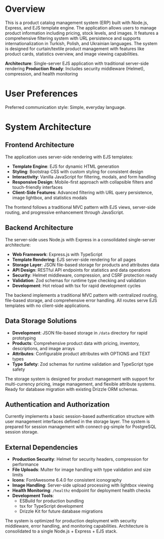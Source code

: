 # Overview

This is a product catalog management system (ERP) built with Node.js, Express, and EJS template engine. The application allows users to manage product information including pricing, stock levels, and images. It features a comprehensive filtering system with URL persistence and supports internationalization in Turkish, Polish, and Ukrainian languages. The system is designed for curtain/textile product management with features like product cards, statistics overview, and image viewing capabilities.

**Architecture**: Single-server EJS application with traditional server-side rendering
**Production Ready**: Includes security middleware (Helmet), compression, and health monitoring

# User Preferences

Preferred communication style: Simple, everyday language.

# System Architecture

## Frontend Architecture

The application uses server-side rendering with EJS templates:

- **Template Engine**: EJS for dynamic HTML generation
- **Styling**: Bootstrap CSS with custom styling for consistent design
- **Interactivity**: Vanilla JavaScript for filtering, modals, and form handling
- **Responsive Design**: Mobile-first approach with collapsible filters and touch-friendly interfaces
- **Client-Side Features**: Advanced filtering with URL query persistence, image lightbox, and statistics modals

The frontend follows a traditional MVC pattern with EJS views, server-side routing, and progressive enhancement through JavaScript.

## Backend Architecture

The server-side uses Node.js with Express in a consolidated single-server architecture:

- **Web Framework**: Express.js with TypeScript
- **Template Rendering**: EJS server-side rendering for all pages
- **Storage Layer**: JSON file-based storage for products and attributes data
- **API Design**: RESTful API endpoints for statistics and data operations
- **Security**: Helmet middleware, compression, and CSRF protection ready
- **Validation**: Zod schemas for runtime type checking and validation
- **Development**: Hot reload with tsx for rapid development cycles

The backend implements a traditional MVC pattern with centralized routing, file-based storage, and comprehensive error handling. All routes serve EJS templates with no client-side applications.

## Data Storage Solutions

- **Development**: JSON file-based storage in `/data` directory for rapid prototyping
- **Products**: Comprehensive product data with pricing, inventory, descriptions, and image arrays
- **Attributes**: Configurable product attributes with OPTIONS and TEXT types
- **Type Safety**: Zod schemas for runtime validation and TypeScript type safety

The storage system is designed for product management with support for multi-currency pricing, image management, and flexible attribute systems. Ready for database migration with existing Drizzle ORM schemas.

## Authentication and Authorization

Currently implements a basic session-based authentication structure with user management interfaces defined in the storage layer. The system is prepared for session management with connect-pg-simple for PostgreSQL session storage.

## External Dependencies

- **Production Security**: Helmet for security headers, compression for performance
- **File Uploads**: Multer for image handling with type validation and size limits
- **Icons**: FontAwesome 6.4.0 for consistent iconography
- **Image Handling**: Server-side upload processing with lightbox viewing
- **Health Monitoring**: `/healthz` endpoint for deployment health checks
- **Development Tools**: 
  - ESBuild for production bundling
  - tsx for TypeScript development
  - Drizzle Kit for future database migrations

The system is optimized for production deployment with security middleware, error handling, and monitoring capabilities. Architecture is consolidated to a single Node.js + Express + EJS stack.